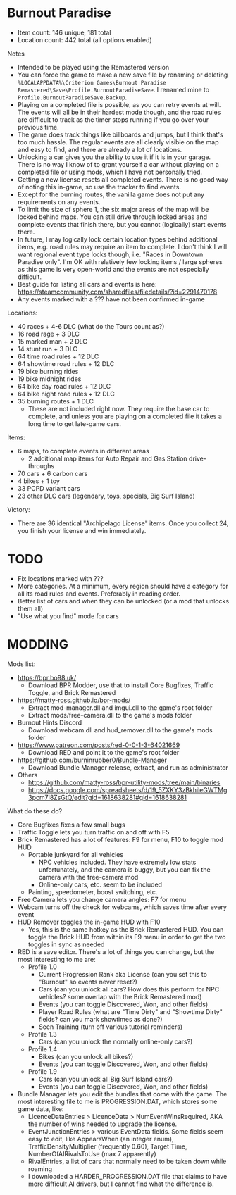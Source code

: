# Burnout Paradise

- Item count: 146 unique, 181 total
- Location count: 442 total (all options enabled)

Notes
- Intended to be played using the Remastered version
- You can force the game to make a new save file by renaming or deleting `%LOCALAPPDATA%\Criterion Games\Burnout Paradise Remastered\Save\Profile.BurnoutParadiseSave`. I renamed mine to `Profile.BurnoutParadiseSave.Backup`.
- Playing on a completed file is possible, as you can retry events at will. The events will all be in their hardest mode though, and the road rules are difficult to track as the timer stops running if you go over your previous time.
- The game does track things like billboards and jumps, but I think that's too much hassle. The regular events are all clearly visible on the map and easy to find, and there are already a lot of locations.
- Unlocking a car gives you the ability to use it if it is in your garage. There is no way I know of to grant yourself a car without playing on a completed file or using mods, which I have not personally tried.
- Getting a new license resets all completed events. There is no good way of noting this in-game, so use the tracker to find events.
- Except for the burning routes, the vanilla game does not put any requirements on any events.
- To limit the size of sphere 1, the six major areas of the map will be locked behind maps. You can still drive through locked areas and complete events that finish there, but you cannot (logically) start events there.
- In future, I may logically lock certain location types behind additional items, e.g. road rules may require an item to complete. I don't think I will want regional event type locks though, i.e. "Races in Downtown Paradise only". I'm OK with relatively few locking items / large spheres as this game is very open-world and the events are not especially difficult.
- Best guide for listing all cars and events is here: https://steamcommunity.com/sharedfiles/filedetails/?id=2291470178
- Any events marked with a ??? have not been confirmed in-game

Locations:
- 40 races + 4-6 DLC (what do the Tours count as?)
- 16 road rage + 3 DLC
- 15 marked man + 2 DLC
- 14 stunt run + 3 DLC
- 64 time road rules + 12 DLC
- 64 showtime road rules + 12 DLC
- 19 bike burning rides
- 19 bike midnight rides
- 64 bike day road rules + 12 DLC
- 64 bike night road rules + 12 DLC
- 35 burning routes + 1 DLC
    - These are not included right now. They require the base car to complete, and unless you are playing on a completed file it takes a long time to get late-game cars.

Items:
- 6 maps, to complete events in different areas
    - 2 additional map items for Auto Repair and Gas Station drive-throughs
- 70 cars + 6 carbon cars
- 4 bikes + 1 toy
- 33 PCPD variant cars
- 23 other DLC cars (legendary, toys, specials, Big Surf Island)

Victory:
- There are 36 identical "Archipelago License" items. Once you collect 24, you finish your license and win immediately.

# TODO

- Fix locations marked with ???
- More categories. At a minimum, every region should have a category for all its road rules and events. Preferably in reading order.
- Better list of cars and when they can be unlocked (or a mod that unlocks them all)
- "Use what you find" mode for cars

# MODDING

Mods list:

- https://bpr.bo98.uk/
    - Download BPR Modder, use that to install Core Bugfixes, Traffic Toggle, and Brick Remastered
- https://matty-ross.github.io/bpr-mods/
    - Extract mod-manager.dll and imgui.dll to the game's root folder
    - Extract mods/free-camera.dll to the game's mods folder
- Burnout Hints Discord
    - Download webcam.dll and hud_remover.dll to the game's mods folder
- https://www.patreon.com/posts/red-0-0-1-3-64021669
    - Download RED and point it to the game's root folder
- https://github.com/burninrubber0/Bundle-Manager
    - Download Bundle Manager release, extract, and run as administrator
- Others
    - https://github.com/matty-ross/bpr-utility-mods/tree/main/binaries
    - https://docs.google.com/spreadsheets/d/19_5ZXKY3zBkhileGWTMg3pcm7l8ZsGtQ/edit?gid=1618638281#gid=1618638281

What do these do?

- Core Bugfixes fixes a few small bugs
- Traffic Toggle lets you turn traffic on and off with F5
- Brick Remastered has a lot of features: F9 for menu, F10 to toggle mod HUD
    - Portable junkyard for all vehicles
        - NPC vehicles included. They have extremely low stats unfortunately, and the camera is buggy, but you can fix the camera with the free-camera mod
        - Online-only cars, etc. seem to be included
    - Painting, speedometer, boost switching, etc.
- Free Camera lets you change camera angles: F7 for menu
- Webcam turns off the check for webcams, which saves time after every event
- HUD Remover toggles the in-game HUD with F10
    - Yes, this is the same hotkey as the Brick Remastered HUD. You can toggle the Brick HUD from within its F9 menu in order to get the two toggles in sync as needed
- RED is a save editor. There's a lot of things you can change, but the most interesting to me are:
    - Profile 1.0
        - Current Progression Rank aka License (can you set this to "Burnout" so events never reset?)
        - Cars (can you unlock all cars? How does this perform for NPC vehicles? some overlap with the Brick Remastered mod)
        - Events (you can toggle Discovered, Won, and other fields)
        - Player Road Rules (what are "Time Dirty" and "Showtime Dirty" fields? can you mark showtimes as done?)
        - Seen Training (turn off various tutorial reminders)
    - Profile 1.3
        - Cars (can you unlock the normally online-only cars?)
    - Profile 1.4
        - Bikes (can you unlock all bikes?)
        - Events (you can toggle Discovered, Won, and other fields)
    - Profile 1.9
        - Cars (can you unlock all Big Surf Island cars?)
        - Events (you can toggle Discovered, Won, and other fields)
- Bundle Manager lets you edit the bundles that come with the game. The most interesting file to me is PROGRESSION.DAT, which stores some game data, like:
    - LicenceDataEntries > LicenceData > NumEventWinsRequired, AKA the number of wins needed to upgrade the license.
    - EventJunctionEntries > various EventData fields. Some fields seem easy to edit, like AppearsWhen (an integer enum), TrafficDensityMultiplier (frequently 0.60), Target Time, NumberOfAIRivalsToUse (max 7 apparently)
    - RivalEntries, a list of cars that normally need to be taken down while roaming
    - I downloaded a HARDER_PROGRESSION.DAT file that claims to have more difficult AI drivers, but I cannot find what the difference is.
